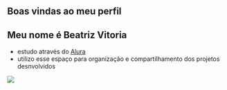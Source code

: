 ## Boas vindas ao meu perfil 

## Meu nome é Beatriz Vitoria

- estudo através do [Alura](https://www.alura.com.br/)
- utilizo esse espaço para organização e compartilhamento dos projetos desnvolvidos 












 


















![](https://media1.tenor.com/m/MyepBVW2LNMAAAAd/charles-leclerc-bruh.gif)
